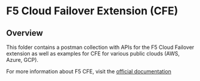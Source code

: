 # F5 Cloud Failover Extension (CFE)

## Overview

This folder contains a postman collection with APIs for the F5 Cloud Failover extension as well as examples for CFE for various public clouds (AWS, Azure, GCP).

For more information about F5 CFE, visit the [official documentation](https://clouddocs.f5.com/products/extensions/f5-cloud-failover/latest/#)  



